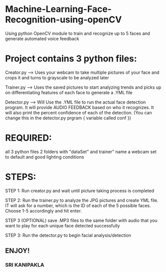 # Machine-Learning-Face-Recognition-using-openCV
Using python OpenCV module to train and recognize up to 5 faces and generate automated voice feedback

# Project contains 3 python files:
 Creator.py --> Uses your webcam to take multiple pictures of your face and crops it and turns to grayscale to be analyzed later
 
 Trainer.py --> Uses the saved pictures to start analyzing trends and picks up on differentiating features of each face to generate a .YML file
 
 Detector.py --> Will Use the .YML file to run the actual face detection program. It will provide AUDIO FEEDBACK based on who it recognizes. It will also print the percent confidence of each of the detection. (You can change this in the detector.py prgram { variable called conf })

# REQUIRED:
 all 3 python files
 2 folders with "dataSet" and trainer" name
 a webcam set to default and good lighting conditions

# STEPS: 
 STEP 1: Run creator.py and wait until picture taking process is completed
 
 STEP 2: Run the trainer.py to analyze the JPG pictures and create YML file. IT will ask for a number, which is the ID of each of the 5 possible faces. Choose 1-5 accordingly and hit enter.
 
 STEP 3 (OPTIONAL) save .MP3 files to the same folder with audio that you want to play for each unique face detected successfully
 
 STEP 3: Run the detector.py to begin facial analysis/detection

## ENJOY!
### SRI KANIPAKLA

